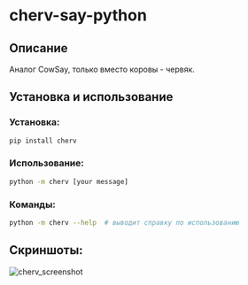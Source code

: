 # cherv-say-python
## Описание
Аналог CowSay, только вместо коровы - червяк.
## Установка и использование
### Установка:
```bash
pip install cherv
```
### Использование:
```bash
python -m cherv [your message]
```
### Команды:
```bash
python -m cherv --help  # выводит справку по использованию
```
## Скриншоты:
![cherv_screenshot](https://github.com/AyaalTech/wormsay-python/assets/80465121/9503a4f2-a4f5-4382-8a15-6677f38f3a2f)

